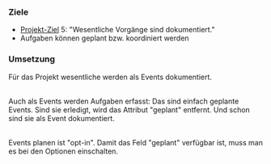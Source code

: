 ### Ziele

- [Projekt-Ziel](/ziele) 5: "Wesentliche Vorgänge sind dokumentiert."
- Aufgaben können geplant bzw. koordiniert werden

### Umsetzung

Für das Projekt wesentliche werden als Events dokumentiert.<br/><br/>

Auch als Events werden Aufgaben erfasst: Das sind einfach geplante Events. Sind sie erledigt, wird das Attribut "geplant" entfernt. Und schon sind sie als Event dokumentiert.<br/><br/>

Events planen ist "opt-in". Damit das Feld "geplant" verfügbar ist, muss man es bei den Optionen einschalten.
